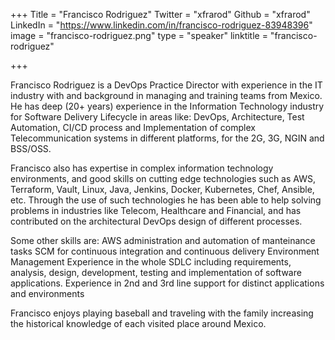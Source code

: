 +++
Title = "Francisco Rodriguez"
Twitter = "xfrarod"
Github = "xfrarod"
LinkedIn = "https://www.linkedin.com/in/francisco-rodriguez-83948396"
image = "francisco-rodriguez.png"
type = "speaker"
linktitle = "francisco-rodriguez"

+++

Francisco Rodriguez is a DevOps Practice Director with experience in the IT industry with and background in managing and training teams from Mexico. He has deep (20+ years) experience in the Information Technology industry for Software Delivery Lifecycle in areas like: DevOps, Architecture, Test Automation, CI/CD process and Implementation of complex Telecommunication systems in different platforms, for the 2G, 3G, NGIN and BSS/OSS.

Francisco also has expertise in complex information technology environments, and good skills on cutting edge technologies such as AWS, Terraform, Vault, Linux, Java, Jenkins, Docker, Kubernetes, Chef, Ansible, etc. Through the use of such technologies he has been able to help solving problems in industries like Telecom, Healthcare and Financial, and has contributed on the architectural DevOps design of different processes.

Some other skills are: AWS administration and automation of manteinance tasks SCM for continuous integration and continuous delivery Environment Management Experience in the whole SDLC including requirements, analysis, design, development, testing and implementation of software applications. Experience in 2nd and 3rd line support for distinct applications and environments

Francisco enjoys playing baseball and traveling with the family increasing the historical knowledge of each visited place around Mexico.
